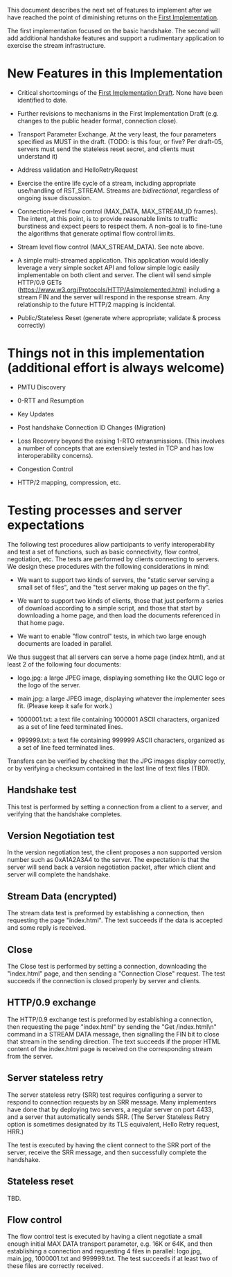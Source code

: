 This document describes the next set of features to implement after we have reached the point of diminishing returns on the [First Implementation](https://github.com/quicwg/base-drafts/wiki/First-Implementation).

The first implementation focused on the basic handshake. The second will add additional handshake features and support a rudimentary application to exercise the stream infrastructure.

# New Features in this Implementation

* Critical shortcomings of the [First Implementation Draft](https://github.com/quicwg/base-drafts/wiki/First-Implementation-Draft). None have been identified to date.

* Further revisions to mechanisms in the First Implementation Draft (e.g. changes to the public header format, connection close).

* Transport Parameter Exchange. At the very least, the four parameters specified as MUST in the draft. (TODO: is this four, or five? Per draft-05, servers must send the stateless reset secret, and clients must understand it)

* Address validation and HelloRetryRequest

* Exercise the entire life cycle of a stream, including appropriate use/handling of RST_STREAM. Streams are *bidirectional*, regardless of ongoing issue discussion.

* Connection-level flow control (MAX_DATA, MAX_STREAM_ID frames). The intent, at this point, is to provide reasonable limits to traffic burstiness and expect peers to respect them. A non-goal is to fine-tune the algorithms that generate optimal flow control limits.

* Stream level flow control (MAX_STREAM_DATA). See note above.

* A simple multi-streamed application. This application would ideally leverage a very simple socket API and follow simple logic easily implementable on both client and server. The client will send simple HTTP/0.9 GETs (https://www.w3.org/Protocols/HTTP/AsImplemented.html) including a stream FIN and the server will respond in the response stream. Any relationship to the future HTTP/2 mapping is incidental.

* Public/Stateless Reset (generate where appropriate; validate & process correctly)

# Things not in this implementation (additional effort is always welcome)

* PMTU Discovery

* 0-RTT and Resumption

* Key Updates

* Post handshake Connection ID Changes (Migration)

* Loss Recovery beyond the exising 1-RTO retransmissions. (This involves a number of concepts that are extensively tested in TCP and has low interoperability concerns).

* Congestion Control

* HTTP/2 mapping, compression, etc.

# Testing processes and server expectations

The following test procedures allow participants to verify interoperability and test a set of
functions, such as basic connectivity, flow control, negotiation, etc. The tests are performed
by clients connecting to servers. We design these procedures with the following considerations
in mind:

* We want to support two kinds of servers, the "static server serving a small set of files", and the "test server making up pages on the fly".

* We want to support two kinds of clients, those that just perform a series of download according to a simple script,
and those that start by downloading a home page, and then load the documents referenced in that home page.

* We want to enable "flow control" tests, in which two large enough documents are loaded in parallel.

We thus suggest that all servers can serve a home page (index.html), and at least 2 of the following four documents:

* logo.jpg: a large JPEG image, displaying something like the QUIC logo or the logo of the server.

* main.jpg: a large JPEG image, displaying whatever the implementer sees fit. (Please keep it safe for work.)

* 1000001.txt: a text file containing 1000001 ASCII characters, organized as a set of line feed terminated lines.

* 999999.txt: a text file containing 999999 ASCII characters, organized as a set of line feed terminated lines.

Transfers can be verified by checking that the JPG images display correctly, or by verifying a checksum contained in the last line of text files (TBD).

## Handshake test

This test is performed by setting a connection from a client to a server, and verifying that the handshake completes.

## Version Negotiation test

In the version negotiation test, the client proposes a non supported version number such as 0xA1A2A3A4 to the server. The expectation is that the server will send back a version negotiation packet, after which client and server will complete the handshake. 

## Stream Data (encrypted)

The stream data test is preformed by establishing a connection, then requesting the page "index.html". The text succeeds if the data is accepted and some reply is received.

## Close

The Close test is performed by setting a connection, downloading the "index.html" page, and then sending a "Connection Close" request. The test succeeds if the connection is closed properly by server and clients.

## HTTP/0.9 exchange

The HTTP/0.9 exchange test is preformed by establishing a connection, then requesting the page "index.html" by sending the "Get /index.html\n" command in a STREAM DATA message, then signalling the FIN bit to close that stream in the sending direction. The text succeeds if the proper HTML content of the index.html page is received on the corresponding stream from the server.

## Server stateless retry

The server stateless retry (SRR) test requires configuring a server to respond to connection requests by an SRR message. Many implementers have done that by deploying two servers, a regular server on port 4433, and a server that automatically sends SRR. (The Server Stateless Retry option is sometimes designated by its TLS equivalent, Hello Retry request, HRR.)

The test is executed by having the client connect to the SRR port of the server, receive the SRR message, and then successfully complete the handshake.

## Stateless reset

TBD.

## Flow control

The flow control test is executed by having a client negotiate a small enough initial MAX DATA transport parameter, e.g. 16K or 64K, and then establishing a connection and requesting 4 files in parallel: logo.jpg, main.jpg, 1000001.txt and 999999.txt. The test succeeds if at least two of these files are correctly received.